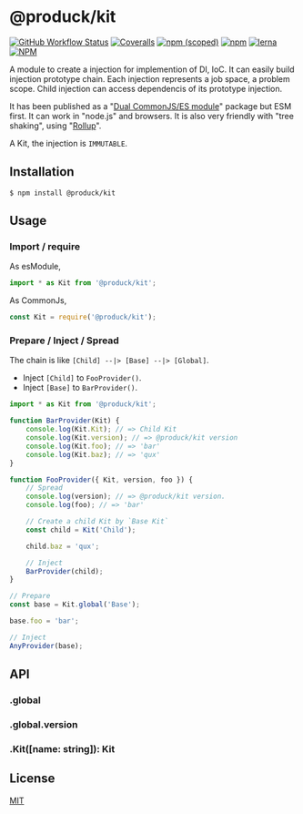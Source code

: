 # @produck/kit
[![GitHub Workflow Status](https://img.shields.io/github/workflow/status/produck/kit/Node.js%20CI)](https://github.com/produck/kit/actions/workflows/node.js.yml)
[![Coveralls](https://img.shields.io/coveralls/github/produck/kit)](https://coveralls.io/github/produck/kit)
[![npm (scoped)](https://img.shields.io/npm/v/@produck/kit)](https://www.npmjs.com/package/@produck/kit)
[![npm](https://img.shields.io/npm/dw/@produck/kit)](https://www.npmjs.com/package/@produck/kit)
[![lerna](https://img.shields.io/badge/maintained%20with-lerna-cc00ff.svg?style=flat-square)](https://lerna.js.org/)
[![NPM](https://img.shields.io/npm/l/@produck/kit)](https://opensource.org/licenses/MIT)

A module to create a injection for implemention of DI, IoC. It can easily build injection prototype chain. Each injection represents a job space, a problem scope. Child injection can access dependencis of  its prototype injection.

It has been published as a "[Dual CommonJS/ES module](https://nodejs.org/dist/latest-v16.x/docs/api/packages.html#dual-commonjses-module-packages)" package but ESM first. It can work in "node.js" and browsers. It is also very friendly with "tree shaking", using "[Rollup](https://rollupjs.org/guide/en/)".

A Kit, the injection is ``IMMUTABLE``.

## Installation
```
$ npm install @produck/kit
```

## Usage
### Import / require
As esModule,
```js
import * as Kit from '@produck/kit';
```
As CommonJs,
```js
const Kit = require('@produck/kit');
```
### Prepare / Inject / Spread
The chain is like ``[Child] --|> [Base] --|> [Global]``.
* Inject ``[Child]`` to ``FooProvider()``.
* Inject ``[Base]`` to ``BarProvider()``.
```js
import * as Kit from '@produck/kit';

function BarProvider(Kit) {
	console.log(Kit.Kit); // => Child Kit
	console.log(Kit.version); // => @produck/kit version
	console.log(Kit.foo); // => 'bar'
	console.log(Kit.baz); // => 'qux'
}

function FooProvider({ Kit, version, foo }) {
	// Spread
	console.log(version); // => @produck/kit version.
	console.log(foo); // => 'bar'

	// Create a child Kit by `Base Kit`
	const child = Kit('Child');

	child.baz = 'qux';

	// Inject
	BarProvider(child);
}

// Prepare
const base = Kit.global('Base');

base.foo = 'bar';

// Inject
AnyProvider(base);
```
## API
### .global

### .global.version

### .Kit([name: string]): Kit

## License
[MIT](https://github.com/produck/kit/blob/main/LICENSE)